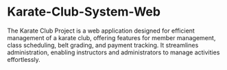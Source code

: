 # Karate-Club-System-Web
 The Karate Club Project is a web application designed for efficient management of a karate club, offering features for member management, class scheduling, belt grading, and payment tracking. It streamlines administration, enabling instructors and administrators to manage activities effortlessly.
